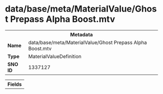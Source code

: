 <h1>data/base/meta/MaterialValue/Ghost Prepass Alpha Boost.mtv</h1><table><tr><th colspan="100%">Metadata</th></tr><tr><td><b>Name</b></td><td>data/base/meta/MaterialValue/Ghost Prepass Alpha Boost.mtv</td></tr><tr><td><b>Type</b></td><td>MaterialValueDefinition</td></tr><tr><td><b>SNO ID</b></td><td>1337127</td></tr></table>

<table><tr><th colspan="100%">Fields</th></tr></table>

